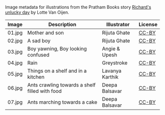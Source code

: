 Image metadata for illustrations from the Pratham Books story [Richard's unlucky day](https://storyweaver.org.in/stories/2198-richard-s-unlucky-day) by Lotte Van Oijen.

Image | Description | Illustrator | License
----- | ----------- | ----------- | -------
01.jpg | Mother and son  | Rijuta Ghate | [CC-BY](https://creativecommons.org/licenses/by/4.0/)
02.jpg | A sad boy | Rijuta Ghate | [CC-BY](https://creativecommons.org/licenses/by/4.0/)
03.jpg | Boy yawning, Boy looking confused | Angie & Upesh | [CC-BY](https://creativecommons.org/licenses/by/4.0/)
04.jpg | Rain  | Greystroke | [CC-BY](https://creativecommons.org/licenses/by/4.0/)
05.jpg | Things on a shelf and in a kitchen | Lavanya Karthik | [CC-BY](https://creativecommons.org/licenses/by/4.0/)
06.jpg | Ants crawling towards a shelf filled with food  | Deepa Balsavar | [CC-BY](https://creativecommons.org/licenses/by/4.0/)
07.jpg | Ants marching towards a cake | Deepa Balsavar | [CC-BY](https://creativecommons.org/licenses/by/4.0/)
